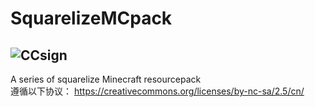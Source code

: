 # SquarelizeMCpack
![CCsign](https://i.creativecommons.org/l/by-nc-sa/2.5/cn/88x31.png)  
------
A series of squarelize Minecraft resourcepack  
遵循以下协议：
https://creativecommons.org/licenses/by-nc-sa/2.5/cn/

